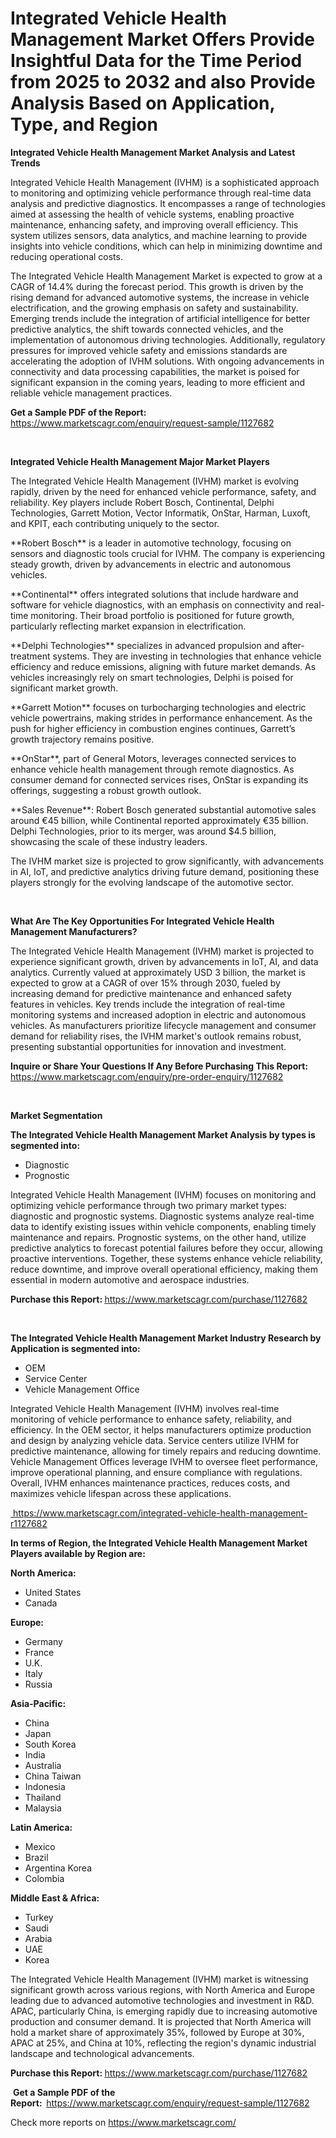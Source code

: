 <p><h1>Integrated Vehicle Health Management Market Offers Provide Insightful Data for the Time Period from 2025 to 2032 and also Provide Analysis Based on Application, Type, and Region</h1></p><p><strong>Integrated Vehicle Health Management Market Analysis and Latest Trends</strong></p>
<p><p>Integrated Vehicle Health Management (IVHM) is a sophisticated approach to monitoring and optimizing vehicle performance through real-time data analysis and predictive diagnostics. It encompasses a range of technologies aimed at assessing the health of vehicle systems, enabling proactive maintenance, enhancing safety, and improving overall efficiency. This system utilizes sensors, data analytics, and machine learning to provide insights into vehicle conditions, which can help in minimizing downtime and reducing operational costs.</p><p>The Integrated Vehicle Health Management Market is expected to grow at a CAGR of 14.4% during the forecast period. This growth is driven by the rising demand for advanced automotive systems, the increase in vehicle electrification, and the growing emphasis on safety and sustainability. Emerging trends include the integration of artificial intelligence for better predictive analytics, the shift towards connected vehicles, and the implementation of autonomous driving technologies. Additionally, regulatory pressures for improved vehicle safety and emissions standards are accelerating the adoption of IVHM solutions. With ongoing advancements in connectivity and data processing capabilities, the market is poised for significant expansion in the coming years, leading to more efficient and reliable vehicle management practices.</p></p>
<p><strong>Get a Sample PDF of the Report:&nbsp;</strong> <a href="https://www.marketscagr.com/enquiry/request-sample/1127682?utm_campaign=3217&utm_medium=2&utm_source=Github&utm_content=ia&utm_term=06032025&utm_id=integrated-vehicle-health-management">https://www.marketscagr.com/enquiry/request-sample/1127682</a></p>
<p>&nbsp;</p>
<p><strong>Integrated Vehicle Health Management Major Market Players</strong></p>
<p><p>The Integrated Vehicle Health Management (IVHM) market is evolving rapidly, driven by the need for enhanced vehicle performance, safety, and reliability. Key players include Robert Bosch, Continental, Delphi Technologies, Garrett Motion, Vector Informatik, OnStar, Harman, Luxoft, and KPIT, each contributing uniquely to the sector.</p><p>**Robert Bosch** is a leader in automotive technology, focusing on sensors and diagnostic tools crucial for IVHM. The company is experiencing steady growth, driven by advancements in electric and autonomous vehicles. </p><p>**Continental** offers integrated solutions that include hardware and software for vehicle diagnostics, with an emphasis on connectivity and real-time monitoring. Their broad portfolio is positioned for future growth, particularly reflecting market expansion in electrification.</p><p>**Delphi Technologies** specializes in advanced propulsion and after-treatment systems. They are investing in technologies that enhance vehicle efficiency and reduce emissions, aligning with future market demands. As vehicles increasingly rely on smart technologies, Delphi is poised for significant market growth.</p><p>**Garrett Motion** focuses on turbocharging technologies and electric vehicle powertrains, making strides in performance enhancement. As the push for higher efficiency in combustion engines continues, Garrett’s growth trajectory remains positive.</p><p>**OnStar**, part of General Motors, leverages connected services to enhance vehicle health management through remote diagnostics. As consumer demand for connected services rises, OnStar is expanding its offerings, suggesting a robust growth outlook.</p><p>**Sales Revenue**: Robert Bosch generated substantial automotive sales around €45 billion, while Continental reported approximately €35 billion. Delphi Technologies, prior to its merger, was around $4.5 billion, showcasing the scale of these industry leaders.</p><p>The IVHM market size is projected to grow significantly, with advancements in AI, IoT, and predictive analytics driving future demand, positioning these players strongly for the evolving landscape of the automotive sector.</p></p>
<p>&nbsp;</p>
<p><strong>What Are The Key Opportunities For Integrated Vehicle Health Management Manufacturers?</strong></p>
<p><p>The Integrated Vehicle Health Management (IVHM) market is projected to experience significant growth, driven by advancements in IoT, AI, and data analytics. Currently valued at approximately USD 3 billion, the market is expected to grow at a CAGR of over 15% through 2030, fueled by increasing demand for predictive maintenance and enhanced safety features in vehicles. Key trends include the integration of real-time monitoring systems and increased adoption in electric and autonomous vehicles. As manufacturers prioritize lifecycle management and consumer demand for reliability rises, the IVHM market's outlook remains robust, presenting substantial opportunities for innovation and investment.</p></p>
<p><strong>Inquire or Share Your Questions If Any Before Purchasing This Report:</strong> <a href="https://www.marketscagr.com/enquiry/pre-order-enquiry/1127682?utm_campaign=3217&utm_medium=2&utm_source=Github&utm_content=ia&utm_term=06032025&utm_id=integrated-vehicle-health-management">https://www.marketscagr.com/enquiry/pre-order-enquiry/1127682</a></p>
<p>&nbsp;</p>
<p><strong>Market Segmentation</strong></p>
<p><strong>The Integrated Vehicle Health Management Market Analysis by types is segmented into:</strong></p>
<p><ul><li>Diagnostic</li><li>Prognostic</li></ul></p>
<p><p>Integrated Vehicle Health Management (IVHM) focuses on monitoring and optimizing vehicle performance through two primary market types: diagnostic and prognostic systems. Diagnostic systems analyze real-time data to identify existing issues within vehicle components, enabling timely maintenance and repairs. Prognostic systems, on the other hand, utilize predictive analytics to forecast potential failures before they occur, allowing proactive interventions. Together, these systems enhance vehicle reliability, reduce downtime, and improve overall operational efficiency, making them essential in modern automotive and aerospace industries.</p></p>
<p><strong>Purchase this Report:&nbsp;</strong><a href="https://www.marketscagr.com/purchase/1127682?utm_campaign=3217&utm_medium=2&utm_source=Github&utm_content=ia&utm_term=06032025&utm_id=integrated-vehicle-health-management">https://www.marketscagr.com/purchase/1127682</a></p>
<p>&nbsp;</p>
<p><strong>The Integrated Vehicle Health Management Market Industry Research by Application is segmented into:</strong></p>
<p><ul><li>OEM</li><li>Service Center</li><li>Vehicle Management Office</li></ul></p>
<p><p>Integrated Vehicle Health Management (IVHM) involves real-time monitoring of vehicle performance to enhance safety, reliability, and efficiency. In the OEM sector, it helps manufacturers optimize production and design by analyzing vehicle data. Service centers utilize IVHM for predictive maintenance, allowing for timely repairs and reducing downtime. Vehicle Management Offices leverage IVHM to oversee fleet performance, improve operational planning, and ensure compliance with regulations. Overall, IVHM enhances maintenance practices, reduces costs, and maximizes vehicle lifespan across these applications.</p></p>
<p><a href="https://www.marketscagr.com/integrated-vehicle-health-management-r1127682?utm_campaign=3217&utm_medium=2&utm_source=Github&utm_content=ia&utm_term=06032025&utm_id=integrated-vehicle-health-management">&nbsp;https://www.marketscagr.com/integrated-vehicle-health-management-r1127682</a></p>
<p><strong>In terms of Region, the Integrated Vehicle Health Management Market Players available by Region are:</strong></p>
<p>
    <p> <strong> North America: </strong>
        <ul>
            <li>United States</li>
            <li>Canada</li>
        </ul>
        </p> 
    <p> <strong> Europe: </strong>
        <ul>
            <li>Germany</li>
            <li>France</li>
            <li>U.K.</li>
            <li>Italy</li>
            <li>Russia</li>
        </ul>
        </p> 
    <p> <strong> Asia-Pacific: </strong>
        <ul>
            <li>China</li>
            <li>Japan</li>
            <li>South Korea</li>
            <li>India</li>
            <li>Australia</li>
            <li>China Taiwan</li>
            <li>Indonesia</li>
            <li>Thailand</li>
            <li>Malaysia</li>
        </ul>
        </p> 
    <p> <strong> Latin America: </strong>
        <ul>
            <li>Mexico</li>
            <li>Brazil</li>
            <li>Argentina Korea</li>
            <li>Colombia</li>
        </ul>
        </p> 
    <p> <strong> Middle East & Africa: </strong>
        <ul>
            <li>Turkey</li>
            <li>Saudi</li>
            <li>Arabia</li>
            <li>UAE</li>
            <li>Korea</li>
        </ul>
    </p>
    </p>
<p><p>The Integrated Vehicle Health Management (IVHM) market is witnessing significant growth across various regions, with North America and Europe leading due to advanced automotive technologies and investment in R&D. APAC, particularly China, is emerging rapidly due to increasing automotive production and consumer demand. It is projected that North America will hold a market share of approximately 35%, followed by Europe at 30%, APAC at 25%, and China at 10%, reflecting the region's dynamic industrial landscape and technological advancements.</p></p>
<p><strong>Purchase this Report: </strong><a href="https://www.marketscagr.com/purchase/1127682?utm_campaign=3217&utm_medium=2&utm_source=Github&utm_content=ia&utm_term=06032025&utm_id=integrated-vehicle-health-management">https://www.marketscagr.com/purchase/1127682</a></p>
<p>&nbsp;<strong>Get a Sample PDF of the Report:&nbsp;&nbsp;</strong><a href="https://www.marketscagr.com/enquiry/request-sample/1127682?utm_campaign=3217&utm_medium=2&utm_source=Github&utm_content=ia&utm_term=06032025&utm_id=integrated-vehicle-health-management">https://www.marketscagr.com/enquiry/request-sample/1127682</a></p>
<p><strong></strong></p>
<p>Check more reports on <a href="https://www.marketscagr.com/?utm_campaign=3217&utm_medium=2&utm_source=Github&utm_content=ia&utm_term=06032025&utm_id=integrated-vehicle-health-management">https://www.marketscagr.com/</a></p>